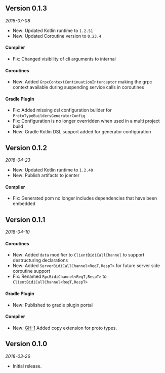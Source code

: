 ## Version 0.1.3
_2018-07-08_

* New: Updated Kotlin runtime to ```1.2.51```
* New: Updated Coroutine version to ```0.23.4```

#### Compiler
* Fix: Changed visibility of cli arguments to internal    

#### Coroutines
* New: Added ```GrpcContextContinuationInterceptor``` making the grpc context available during suspending service calls in coroutines 

#### Gradle Plugin 
* Fix: Added missing dsl configuration builder for ```ProtoTypeBuildersGeneratorConfig```
* Fix: Configuration is no longer overridden when used in a multi project build   
* New: Gradle Kotlin DSL support added for generator configuration 

## Version 0.1.2
_2018-04-23_

* New: Updated Kotlin runtime to ```1.2.40```
* New: Publish artifacts to jcenter

#### Compiler
* Fix: Generated pom no longer includes dependencies that have been embedded 

## Version 0.1.1
_2018-04-10_

#### Coroutines
* New: Added ```data``` modifier to ```ClientBidiCallChannel``` to support destructuring declarations
* New: Added ```ServerBidiCallChannel<ReqT,RespT>``` for future server side coroutine support 
* Fix: Renamed ```RpcBidiChannel<ReqT,RespT>``` to ```ClientBidiCallChannel<ReqT,RespT>``` 

#### Gradle Plugin 
* New: Published to gradle plugin portal

#### Compiler
* New: [GH-1](https://github.com/marcoferrer/kroto-plus/issues/1) Added copy extension for proto types.

## Version 0.1.0
_2018-03-26_

 * Initial release.